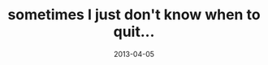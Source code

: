 ---
layout: base.njk
title : 'sometimes I just don&#39;t know when to quit...' 
view_title : 'sometimes I just don&#39;t know when to quit...' 
year : '2013' 
date : '2013-04-05' 
img_file : '/drawing/sometimesijustdontknowwhentoquit.png' 
html_file : 'sometimesijustdontknowwhentoquit' 
next_html : 'collectingrelicsofasimplertime.html' 
year_order : '5' 
permalink : "title/{{html_file}}.html"
---